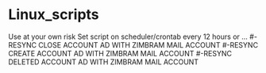 # Linux_scripts
Use at your own risk
Set script on scheduler/crontab every 12 hours or ... 
#-RESYNC CLOSE ACCOUNT AD WITH ZIMBRAM MAIL ACCOUNT
#-RESYNC CREATE ACCOUNT AD WITH ZIMBRAM MAIL ACCOUNT
#-RESYNC DELETED ACCOUNT AD WITH ZIMBRAM MAIL ACCOUNT
